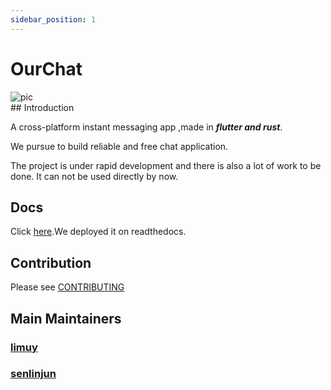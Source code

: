 ```yaml
---
sidebar_position: 1
---
```


# OurChat

<div style={{ textAlign: "center" }}>
  <img
    src="https://raw.githubusercontent.com/SkyUOI/OurChat/refs/heads/main/resource/logo.png"
    alt="pic"
    style={{ width: "400px" }}
  ></img>
</div>
## Introduction

A cross-platform instant messaging app ,made in **_flutter and rust_**.

We pursue to build reliable and free chat application.

The project is under rapid development and there is also a lot of work to be done. It can not be used directly by now.

## Docs

Click [here](https://ourchat.rtfd.io/).We deployed it on readthedocs.

## Contribution

Please see [CONTRIBUTING](https://ourchat.readthedocs.io/en/latest/docs/development/contributing.html)

## Main Maintainers

### [limuy](../../developers/intro#sky_emperor)

### [senlinjun](../../developers/intro#ui_master)
